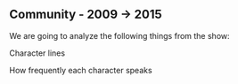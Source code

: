 ## Community - 2009 -> 2015
We are going to analyze the following things from the show:

Character lines

How frequently each character speaks